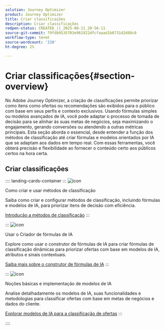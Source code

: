 ```yaml
---
solution: Journey Optimizer
product: Journey Optimizer
title: Criar classificações
description: Criar classificações
redpen-status: CREATED_||_2025-08-11_20-56-11
source-git-commit: 79fdb9535703e961922dfcfaaad1b6731d2d88c0
workflow-type: tm+mt
source-wordcount: '210'
ht-degree: 2%

---
```



# Criar classificações{#section-overview}

No Adobe Journey Optimizer, a criação de classificações permite priorizar como itens como ofertas ou recomendações são exibidos para o público com base em seus perfis e contexto exclusivos. Usando fórmulas simples ou modelos avançados de IA, você pode adaptar o processo de tomada de decisão para se alinhar às suas metas de negócios, seja maximizando o engajamento, gerando conversões ou atendendo a outras métricas principais. Esta seção aborda o essencial, desde entender a função dos métodos de classificação até criar fórmulas e modelos orientados por IA que se adaptam aos dados em tempo real. Com essas ferramentas, você obterá precisão e flexibilidade ao fornecer o conteúdo certo aos públicos certos na hora certa.

## Criar classificações

:::: landing-cards-container
:::
![icon](https://cdn.experienceleague.adobe.com/icons/circle-play.svg?lang=pt-BR)

Como criar e usar métodos de classificação

Saiba como criar e configurar métodos de classificação, incluindo fórmulas e modelos de IA, para priorizar itens de decisão com eficiência.

[Introdução a métodos de classificação](../using/experience-decisioning/ranking/ranking.md)
:::

:::
![icon](https://cdn.experienceleague.adobe.com/icons/gear.svg?lang=pt-BR)

Usar o Criador de fórmulas de IA

Explore como usar o construtor de fórmulas de IA para criar fórmulas de classificação dinâmicas para priorizar ofertas com base em modelos de IA, atributos e sinais contextuais.

[Saiba mais sobre o construtor de fórmulas de IA](../using/experience-decisioning/ranking/ranking-formulas.md)
:::

:::
![icon](https://cdn.experienceleague.adobe.com/icons/book.svg?lang=pt-BR)

Noções básicas e implementação de modelos de IA

Analise detalhadamente os modelos de IA, suas funcionalidades e metodologias para classificar ofertas com base em metas de negócios e dados do cliente.

[Explorar modelos de IA para a classificação de ofertas](experience-decisioning-ai-models-landing-page.md)
:::

::::
